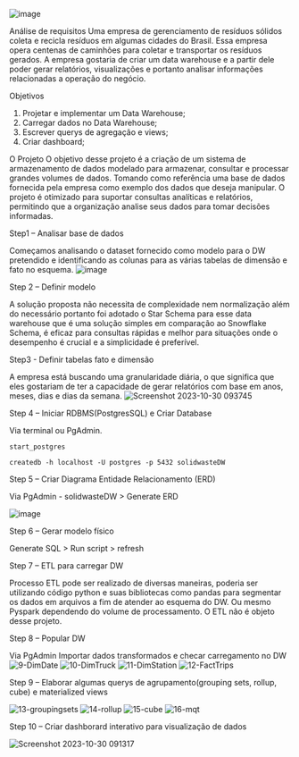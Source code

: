 ![image](https://github.com/Herbet-Meneses/solidwaste_datawarehouse/assets/142064420/e246d313-205e-4505-816c-3e24675083f1)


Análise de requisitos
Uma empresa de gerenciamento de resíduos sólidos coleta e recicla resíduos em algumas cidades do Brasil. Essa empresa opera centenas de caminhões para coletar e transportar os resíduos gerados. A empresa gostaria de criar um data warehouse  e a partir dele poder gerar relatórios, visualizações e portanto analisar informações relacionadas a operação do negócio.

Objetivos
1. Projetar e implementar um Data Warehouse;
2. Carregar dados no Data Warehouse;
3. Escrever querys de agregação e views;
4. Criar dashboard;

O Projeto
O objetivo desse projeto é a criação de um sistema de armazenamento de dados modelado para armazenar, consultar e processar grandes volumes de dados.
Tomando como referência uma base de dados fornecida pela empresa como exemplo dos dados que deseja manipular.
O projeto é otimizado para suportar consultas analíticas e relatórios, permitindo que a organização analise seus dados para tomar decisões informadas.

Step1 – Analisar base de dados

Começamos analisando o dataset fornecido como modelo para o DW pretendido e identificando as colunas para as várias tabelas de dimensão e fato no esquema.
![image](https://github.com/Herbet-Meneses/solidwaste_datawarehouse/assets/142064420/077c4845-ea68-427f-9558-9edffe8eabd8)

Step 2 – Definir modelo

A solução proposta não necessita de complexidade nem normalização além do necessário portanto foi adotado o Star Schema para esse data warehouse que é uma solução simples em comparação ao Snowflake Schema, é eficaz para consultas rápidas e melhor para situações onde o desempenho é crucial e a simplicidade é preferível.

Step3 - Definir tabelas fato e dimensão

A empresa está buscando uma granularidade diária, o que significa que eles gostariam de ter a capacidade de gerar relatórios com base em anos, meses, dias e dias da semana.
![Screenshot 2023-10-30 093745](https://github.com/Herbet-Meneses/solidwaste_datawarehouse/assets/142064420/9ed73cf5-9d87-4f59-93a8-6071dd21bf26)

Step 4 – Iniciar RDBMS(PostgresSQL) e Criar Database

Via terminal ou PgAdmin.

    start_postgres
    
    createdb -h localhost -U postgres -p 5432 solidwasteDW

Step 5 – Criar Diagrama Entidade Relacionamento (ERD)

Via PgAdmin -  solidwasteDW > Generate ERD

![image](https://github.com/Herbet-Meneses/solidwaste_datawarehouse/assets/142064420/19372f9f-3f19-493c-8502-f9dddc22b104)

Step 6 – Gerar modelo físico

Generate SQL > Run script > refresh

Step 7 – ETL para carregar DW

Processo ETL pode ser realizado de diversas maneiras, poderia ser utilizando código python e suas bibliotecas como pandas para segmentar os dados em arquivos a fim de atender ao esquema do DW. Ou mesmo Pyspark dependendo do volume de processamento. O ETL não é objeto desse projeto.

Step 8 – Popular DW

Via PgAdmin Importar dados transformados e checar carregamento no DW
![9-DimDate](https://github.com/Herbet-Meneses/solidwaste_datawarehouse/assets/142064420/2f86cd76-af06-4621-b5e4-df88a5d10634)
![10-DimTruck](https://github.com/Herbet-Meneses/solidwaste_datawarehouse/assets/142064420/314059a4-ddd3-44e4-b87a-59451e46b752)
![11-DimStation](https://github.com/Herbet-Meneses/solidwaste_datawarehouse/assets/142064420/565c4e39-085d-45c2-911e-953e79322bf7)
![12-FactTrips](https://github.com/Herbet-Meneses/solidwaste_datawarehouse/assets/142064420/c5472c03-2e6e-4243-81b0-f4fa8c060602)

Step 9 – Elaborar algumas querys de agrupamento(grouping sets, rollup, cube) e materialized views

![13-groupingsets](https://github.com/Herbet-Meneses/solidwaste_datawarehouse/assets/142064420/e14017f4-606a-49f1-b4c9-75e2213a017c)
![14-rollup](https://github.com/Herbet-Meneses/solidwaste_datawarehouse/assets/142064420/58b306f3-df3d-4919-99bc-da25f91ba538)
![15-cube](https://github.com/Herbet-Meneses/solidwaste_datawarehouse/assets/142064420/571b0014-e21f-407c-a1f8-9f35e13673eb)
![16-mqt](https://github.com/Herbet-Meneses/solidwaste_datawarehouse/assets/142064420/e9385380-e6a0-4891-a3cf-283f21840af7)

Step 10 – Criar dashborard interativo para visualização de dados

![Screenshot 2023-10-30 091317](https://github.com/Herbet-Meneses/solidwaste_datawarehouse/assets/142064420/0d63368e-46ee-4bd7-a720-2b80edd52960)

